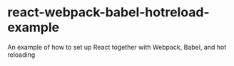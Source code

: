 # react-webpack-babel-hotreload-example
An example of how to set up React together with Webpack, Babel, and hot reloading

